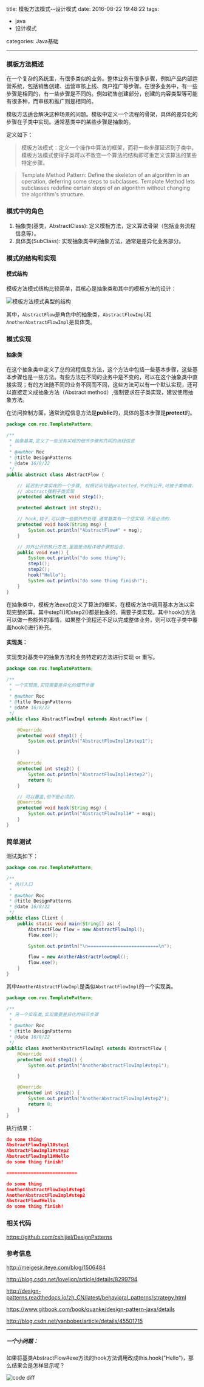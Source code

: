 title: 模板方法模式--设计模式
date:  2016-08-22 19:48:22
tags:
- java
- 设计模式

categories: Java基础

---

### 模板方法概述

在一个复杂的系统里，有很多类似的业务。整体业务有很多步骤，例如产品内部运营系统，包括销售创建、运营审核上线、商户推广等步骤。在很多业务中，有一些步骤是相同的，有一些步骤是不同的。例如销售创建部分，创建的内容类型等可能有很多种，而审核和推广则是相同的。

模板方法适合解决这种场景的问题。模板中定义一个流程的骨架，具体的差异化的步骤在子类中实现。通常基类中的某些步骤是抽象的。

定义如下：
> 模板方法模式：定义一个操作中算法的框架，而将一些步骤延迟到子类中。模板方法模式使得子类可以不改变一个算法的结构即可重定义该算法的某些特定步骤。



> Template Method Pattern:  Define the skeleton of an algorithm in an  operation, deferring some steps to subclasses. Template Method lets  subclasses redefine certain steps of an algorithm without changing the  algorithm's structure.

### 模式中的角色

1. 抽象类(基类，AbstractClass): 定义模板方法，定义算法骨架（包括业务流程信息等）。
2. 具体类(SubClass): 实现抽象类中的抽象方法，通常是差异化业务部分。

### 模式的结构和实现

#### 模式结构

模板方法模式结构比较简单，其核心是抽象类和其中的模板方法的设计：

![模板方法模式典型的结构](http://cshijiel.qiniudn.com/16-8-22/27086173.jpg)



其中，`AbstractFlow`是角色中的抽象类，`AbstractFlowImpl`和`AnotherAbstractFlowImpl`是具体类。



<!--more-->



### 模式实现

#### 抽象类

在这个抽象类中定义了总的流程信息方法，这个方法中包括一些基本步骤，这些基本步骤也是一些方法。有些方法在不同的业务中是不变的，可以在这个抽象类中直接实现；有的方法随不同的业务不同而不同，这些方法可以有一个默认实现，还可以直接定义成抽象方法（Abstract method）,强制要求在子类实现，建议使用抽象方法。



在访问控制方面，通常流程信息方法是**public**的，具体的基本步骤是**protect**的。

```java
package com.roc.TemplatePattern;

/**
 * 抽象基类,定义了一些没有实现的细节步骤和共同的流程信息
 *
 * @author Roc
 * @title DesignPatterns
 * @date 16/8/22
 */
public abstract class AbstractFlow {

    // 延迟到子类实现的一个步骤, 权限访问符是protected,不对外公开,可被子类修改.
    // abstract强制子类实现
    protected abstract void step1();

    protected abstract int step2();

    // hook,钩子,可以做一些额外的处理.通常基类有一个空实现.不是必须的.
    protected void hook(String msg) {
        System.out.println("AbstractFlow#" + msg);
    }

    // 对外公开的执行方法,里面是流程详细步骤的组合.
    public void exe() {
        System.out.println("do some thing");
        step1();
        step2();
        hook("Hello");
        System.out.println("do some thing finish!");
    }
}
```

在抽象类中，模板方法exe()定义了算法的框架，在模板方法中调用基本方法以实现完整的算。其中step1()和step2()都是抽象的，需要子类实现。其中hook()方法可以做一些额外的事情，如果整个流程还不足以完成整体业务，则可以在子类中覆盖hook()进行补充。

#### 实现类：

实现类对基类中的抽象方法和业务特定的方法进行实现 or 重写。



```java
package com.roc.TemplatePattern;

/**
 * 一个实现类,实现需要差异化的细节步骤
 *
 * @author Roc
 * @title DesignPatterns
 * @date 16/8/22
 */
public class AbstractFlowImpl extends AbstractFlow {

    @Override
    protected void step1() {
        System.out.println("AbstractFlowImpl1#step1");

    }

    @Override
    protected int step2() {
        System.out.println("AbstractFlowImpl1#step2");
        return 0;
    }

    // 可以覆盖,但不是必须的.
    @Override
    protected void hook(String msg) {
        System.out.println("AbstractFlowImpl1#" + msg);
    }
}
```



### 简单测试

测试类如下：

```java
package com.roc.TemplatePattern;

/**
 * 执行入口
 *
 * @author Roc
 * @title DesignPatterns
 * @date 16/8/22
 */
public class Client {
    public static void main(String[] as) {
        AbstractFlow flow = new AbstractFlowImpl();
        flow.exe();

        System.out.println("\n==========================\n");

        flow = new AnotherAbstractFlowImpl();
        flow.exe();
    }
}
```

其中`AnotherAbstractFlowImpl`是类似`AbstractFlowImpl`的一个实现类。



```java
package com.roc.TemplatePattern;

/**
 * 另一个实现类,实现需要差异化的细节步骤
 *
 * @author Roc
 * @title DesignPatterns
 * @date 16/8/22
 */
public class AnotherAbstractFlowImpl extends AbstractFlow {
    @Override
    protected void step1() {
        System.out.println("AnotherAbstractFlowImpl#step1");

    }

    @Override
    protected int step2() {
        System.out.println("AnotherAbstractFlowImpl#step2");
        return 0;
    }
}
```



执行结果：

```json
do some thing
AbstractFlowImpl1#step1
AbstractFlowImpl1#step2
AbstractFlowImpl1#Hello
do some thing finish!

==========================

do some thing
AnotherAbstractFlowImpl#step1
AnotherAbstractFlowImpl#step2
AbstractFlow#Hello
do some thing finish!
```



### 相关代码

https://github.com/cshijiel/DesignPatterns



### 参考信息

http://meigesir.iteye.com/blog/1506484

http://blog.csdn.net/lovelion/article/details/8299794

http://design-patterns.readthedocs.io/zh_CN/latest/behavioral_patterns/strategy.html

https://www.gitbook.com/book/quanke/design-pattern-java/details

http://blog.csdn.net/yanbober/article/details/45501715









---

##### 一个小问题：

如果将基类AbstractFlow#exe方法的hook方法调用改成this.hook("Hello")，那么结果会是怎样显示呢？

![code diff](http://cshijiel.qiniudn.com/16-8-22/63797067.jpg)



